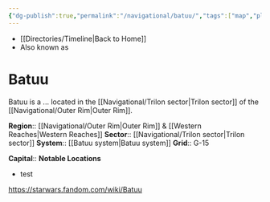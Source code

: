 ```yaml
---
{"dg-publish":true,"permalink":"/navigational/batuu/","tags":["map","planet","outerrim","trilon","retraining","unfinished"]}
---
```


- [[Directories/Timeline\|Back to Home]]
- Also known as 

# Batuu
Batuu is a ... located in the [[Navigational/Trilon sector\|Trilon sector]] of the [[Navigational/Outer Rim\|Outer Rim]]. 

**Region**::  [[Navigational/Outer Rim\|Outer Rim]] & [[Western Reaches\|Western Reaches]]
**Sector**::  [[Navigational/Trilon sector\|Trilon sector]]
**System**::  [[Batuu system\|Batuu system]]
**Grid**::  G-15

**Capital**::
**Notable Locations**
- test

https://starwars.fandom.com/wiki/Batuu